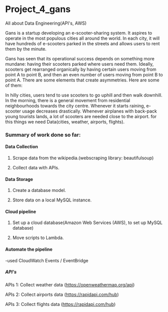# Project_4_gans
All about Data Engineering(API's, AWS)

Gans is a startup developing an e-scooter-sharing system. It aspires to operate in the most populous cities all around the world. In each city, it will have hundreds of e-scooters parked in the streets and allows users to rent them by the minute.

Gans has seen that its operational success depends on something more mundane: having their scooters parked where users need them.
Ideally, scooters get rearranged organically by having certain users moving from point A to point B, and then an even number of users moving from point B to point A. There are some elements that create asymmetries. Here are some of them:

In hilly cities, users tend to use scooters to go uphill and then walk downhill.
In the morning, there is a general movement from residential neighbourhoods towards the city centre.
Whenever it starts raining, e-scooter usage decreases drastically.
Whenever airplanes with back-pack young tourists lands, a lot of scooters are needed close to the airport.
for this things we need Data(cities, weather, airports, flights).


### Summary of work done so far:

#### Data Collection
1. Scrape data from the wikipedia.(webscraping library: beautifulsoup)

2. Collect data with APIs.

#### Data Storage
1. Create a database model.

2. Store data on a local MySQL instance.

#### Cloud pipeline
1. Set up a cloud database(Amazon Web Services (AWS), to set up MySQL database)

2. Move scripts to Lambda.

#### Automate the pipeline
-used CloudWatch Events / EventBridge 


##### API's
APIs 1: Collect weather data (https://openweathermap.org/api)

APIs 2: Collect airports data (https://rapidapi.com/hub)

APIs 3: Collect flights data (https://rapidapi.com/hub)

